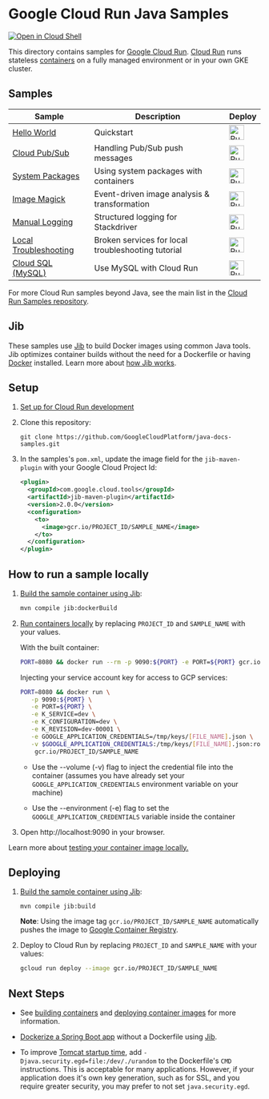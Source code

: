# Google Cloud Run Java Samples

[![Open in Cloud Shell][shell_img]][shell_link]

[shell_img]: http://gstatic.com/cloudssh/images/open-btn.png
[shell_link]: https://console.cloud.google.com/cloudshell/open?git_repo=https://github.com/GoogleCloudPlatform/java-docs-samples&page=editor&open_in_editor=blog/README.md

This directory contains samples for [Google Cloud Run](https://cloud.run). [Cloud Run][run_docs] runs stateless [containers](https://cloud.google.com/containers/) on a fully managed environment or in your own GKE cluster.

## Samples

|           Sample                |        Description       |     Deploy    |
| ------------------------------- | ------------------------ | ------------- |
|[Hello World][helloworld] | Quickstart | [<img src="https://storage.googleapis.com/cloudrun/button.svg" alt="Run on Google Cloud" height="30">][run_button_helloworld] |
|[Cloud Pub/Sub](pubsub/) | Handling Pub/Sub push messages | [<img src="https://storage.googleapis.com/cloudrun/button.svg" alt="Run on Google Cloud" height="30">][run_button_pubsub] |
|[System Packages](system-package/) | Using system packages with containers | [<img src="https://storage.googleapis.com/cloudrun/button.svg" alt="Run on Google Cloud" height="30">][run_button_sys_package] |
|[Image Magick](image-processing/) | Event-driven image analysis & transformation | [<img src="https://storage.googleapis.com/cloudrun/button.svg" alt="Run on Google Cloud" height="30">][run_button_image] |
|[Manual Logging](logging-manual/) | Structured logging for Stackdriver | [<img src="https://storage.googleapis.com/cloudrun/button.svg" alt="Run on Google Cloud" height="30">][run_button_log] |
|[Local Troubleshooting](hello-broken/) | Broken services for local troubleshooting tutorial | [<img src="https://storage.googleapis.com/cloudrun/button.svg" alt="Run on Google Cloud" height="30">][run_button_broken] |
|[Cloud SQL (MySQL)][mysql]        | Use MySQL with Cloud Run | [<img src="https://storage.googleapis.com/cloudrun/button.svg" alt="Run on Google Cloud" height="30">][run_button_sql] |

For more Cloud Run samples beyond Java, see the main list in the [Cloud Run Samples repository](https://github.com/GoogleCloudPlatform/cloud-run-samples).

## Jib

These samples use [Jib](https://github.com/GoogleContainerTools/jib) to
build Docker images using common Java tools. Jib optimizes container builds
without the need for a Dockerfile or having [Docker](https://www.docker.com/)
installed. Learn more about [how Jib works](https://github.com/GoogleContainerTools/jib).

## Setup

1. [Set up for Cloud Run development](https://cloud.google.com/run/docs/setup)

1. Clone this repository:

    ```
    git clone https://github.com/GoogleCloudPlatform/java-docs-samples.git
    ```

1. In the samples's `pom.xml`, update the image field for the `jib-maven-plugin`
with your Google Cloud Project Id:

    ```XML
    <plugin>
      <groupId>com.google.cloud.tools</groupId>
      <artifactId>jib-maven-plugin</artifactId>
      <version>2.0.0</version>
      <configuration>
        <to>
          <image>gcr.io/PROJECT_ID/SAMPLE_NAME</image>
        </to>
      </configuration>
    </plugin>
    ```

## How to run a sample locally

1. [Build the sample container using Jib](https://github.com/GoogleContainerTools/jib):

    ```Bash
    mvn compile jib:dockerBuild
    ```

1. [Run containers locally](https://cloud.google.com/run/docs/testing/local) by
replacing `PROJECT_ID` and `SAMPLE_NAME` with your values.

    With the built container:

    ```Bash
    PORT=8080 && docker run --rm -p 9090:${PORT} -e PORT=${PORT} gcr.io/PROJECT_ID/SAMPLE_NAME
    ```

    Injecting your service account key for access to GCP services:

    ```Bash
    PORT=8080 && docker run \
       -p 9090:${PORT} \
       -e PORT=${PORT} \
       -e K_SERVICE=dev \
       -e K_CONFIGURATION=dev \
       -e K_REVISION=dev-00001 \
       -e GOOGLE_APPLICATION_CREDENTIALS=/tmp/keys/[FILE_NAME].json \
       -v $GOOGLE_APPLICATION_CREDENTIALS:/tmp/keys/[FILE_NAME].json:ro \
        gcr.io/PROJECT_ID/SAMPLE_NAME
    ```

    * Use the --volume (-v) flag to inject the credential file into the container
      (assumes you have already set your `GOOGLE_APPLICATION_CREDENTIALS`
      environment variable on your machine)

    * Use the --environment (-e) flag to set the `GOOGLE_APPLICATION_CREDENTIALS`
      variable inside the container

1. Open http://localhost:9090 in your browser.

Learn more about [testing your container image locally.][testing]

## Deploying

1. [Build the sample container using Jib](https://github.com/GoogleContainerTools/jib):

    ```
    mvn compile jib:build
    ```

    **Note**: Using the image tag `gcr.io/PROJECT_ID/SAMPLE_NAME` automatically
    pushes the image to [Google Container Registry](https://cloud.google.com/container-registry/).

1. Deploy to Cloud Run by replacing `PROJECT_ID` and `SAMPLE_NAME` with your values:

    ```bash
    gcloud run deploy --image gcr.io/PROJECT_ID/SAMPLE_NAME
    ```

## Next Steps
* See [building containers][run_build] and [deploying container images][run_deploy]
  for more information.

* [Dockerize a Spring Boot app][jib-tutorial] without a Dockerfile using [Jib][jib].

* To improve [Tomcat startup time][startup], add
  `-Djava.security.egd=file:/dev/./urandom` to the Dockerfile's `CMD`
  instructions. This is acceptable for many applications. However, if your
  application does it's own key generation, such as for SSL, and you require
  greater security, you may prefer to not set `java.security.egd`.


[run_docs]: https://cloud.google.com/run/docs/
[run_build]: https://cloud.google.com/run/docs/building/containers
[run_deploy]: https://cloud.google.com/run/docs/deploying
[helloworld]: https://github.com/knative/docs/tree/master/docs/serving/samples/hello-world/helloworld-java
[run_button_helloworld]: https://deploy.cloud.run/?git_repo=https://github.com/knative/docs&dir=docs/serving/samples/hello-world/helloworld-java
[run_button_broken]: https://deploy.cloud.run/?git_repo=https://github.com/GoogleCloudPlatform/java-docs-samples&dir=run/hello-broken
[run_button_image]: https://deploy.cloud.run/?git_repo=https://github.com/GoogleCloudPlatform/java-docs-samples&dir=run/image-processing
[run_button_log]: https://deploy.cloud.run/?git_repo=https://github.com/GoogleCloudPlatform/java-docs-samples&dir=run/logging-manual
[run_button_pubsub]: https://deploy.cloud.run/?git_repo=https://github.com/GoogleCloudPlatform/java-docs-samples&dir=run/pubsub
[run_button_sys_package]: https://deploy.cloud.run/?git_repo=https://github.com/GoogleCloudPlatform/java-docs-samples&dir=run/system-package
[push-pull]: https://cloud.google.com/container-registry/docs/pushing-and-pulling
[jib]: https://github.com/GoogleContainerTools/jib
[jib-tutorial]: https://github.com/GoogleContainerTools/jib/tree/master/examples/spring-boot
[startup]: https://cwiki.apache.org/confluence/display/TOMCAT/HowTo+FasterStartUp
[testing]: https://cloud.google.com/run/docs/testing/local#running_locally_using_docker_with_access_to_services
[mysql]: ../cloud-sql/mysql/servlet
[run_button_sql]: https://deploy.cloud.run/?git_repo=https://github.com/GoogleCloudPlatform/java-docs-samples&dir=cloud-sql/mysql/servlet

